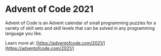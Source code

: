 # Advent of Code 2021

Advent of Code is an Advent calendar of small programming puzzles for a variety of skill sets and skill levels that can be solved in any programming language you like.

Learn more at: [https://adventofcode.com/2021/](https://adventofcode.com/2021/)